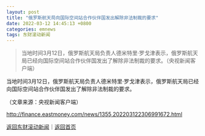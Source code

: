 ```yaml
---
layout: post
title: "俄罗斯航天局向国际空间站合作伙伴国发出解除非法制裁的要求"
date: 2022-03-12 14:45:13 +0800
categories: emnews
tags: 东财滚动新闻
---
```

> 当地时间3月12日，俄罗斯航天局负责人德米特里·罗戈津表示，俄罗斯航天局已经向国际空间站合作伙伴国发出了解除非法制裁的要求。（央视新闻客户端）

<p>当地时间3月12日，俄罗斯航天局负责人德米特里·罗戈津表示，俄罗斯航天局已经向国际空间站合作伙伴国发出了解除非法制裁的要求。</p><p class="em_media">（文章来源：央视新闻客户端）</p>

<http://finance.eastmoney.com/news/1355,202203122306991672.html>

[返回东财滚动新闻](//finews.withounder.com/emnews/)｜[返回首页](//finews.withounder.com/)